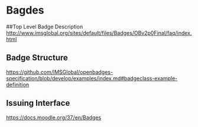 # Bagdes

##Top Level Badge Description
http://www.imsglobal.org/sites/default/files/Badges/OBv2p0Final/faq/index.html

## Badge Structure

https://github.com/IMSGlobal/openbadges-specification/blob/develop/examples/index.md#badgeclass-example-definition

## Issuing Interface
https://docs.moodle.org/37/en/Badges



